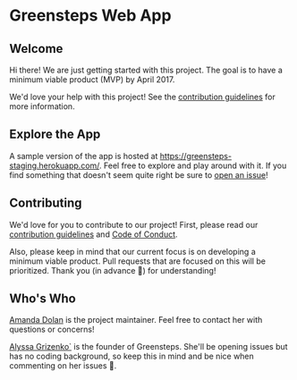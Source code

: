 # Greensteps Web App

## Welcome
Hi there! We are just getting started with this project. The goal is to have a
minimum viable product (MVP) by April 2017.

We'd love your help with this project! See the [contribution
guidelines](CONTRIBUTING.md) for more information.

## Explore the App
A sample version of the app is hosted at
https://greensteps-staging.herokuapp.com/. Feel free to explore and play around
with it. If you find something that doesn't seem quite right be sure to [open an
issue](https://github.com/crawfoal/greensteps/issues/new)!

## Contributing
We'd love for you to contribute to our project! First, please read our
[contribution guidelines](CONTRIBUTING.md) and [Code of
Conduct](CODE_OF_CONDUCT.md).

Also, please keep in mind that our current focus is on developing a minimum
viable product. Pull requests that are focused on this will be prioritized.
Thank you (in advance :slightly_smiling_face:) for understanding!

## Who's Who
[Amanda Dolan](amandacrawfordalc@gmail.com) is the project maintainer. Feel free
to contact her with questions or concerns!

[Alyssa Grizenko\`](
alyssandra@greenstepschatt.com) is the founder of Greensteps. She'll be opening
issues but has no coding background, so keep this in mind and be nice when
commenting on her issues :slightly_smiling_face:.
